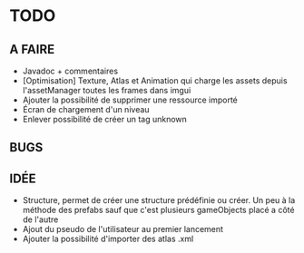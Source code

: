 # TODO

## A FAIRE

- Javadoc + commentaires
- [Optimisation] Texture, Atlas et Animation qui charge les assets depuis l'assetManager toutes les frames dans imgui
- Ajouter la possibilité de supprimer une ressource importé
- Écran de chargement d'un niveau
- Enlever possibilité de créer un tag unknown

## BUGS

## IDÉE

- Structure, permet de créer une structure prédéfinie ou créer. Un peu à la méthode des prefabs sauf que c'est plusieurs gameObjects placé a côté de l'autre
- Ajout du pseudo de l'utilisateur au premier lancement
- Ajouter la possibilité d'importer des atlas .xml 
